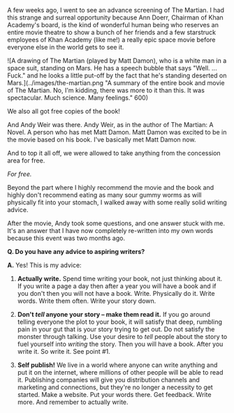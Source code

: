 A few weeks ago, I went to see an advance screening of The Martian. I had this strange and surreal opportunity because Ann Doerr, Chairman of Khan Academy's board, is the kind of wonderful human being who reserves an entire movie theatre to show a bunch of her friends and a few starstruck employees of Khan Academy (like me!) a really epic space movie before everyone else in the world gets to see it.

![A drawing of The Martian (played by Matt Damon), who is a white man in a space suit, standing on Mars. He has a speech bubble that says "Well. ... Fuck." and he looks a little put-off by the fact that he's standing deserted on Mars.](../images/the-martian.png "A summary of the entire book and movie of The Martian. No, I'm kidding, there was more to it than this. It was spectacular. Much science. Many feelings." 600)

We also all got free copies of the book!

And Andy Weir was there. Andy Weir, as in the author of The Martian: A Novel. A person who has met Matt Damon. Matt Damon was excited to be in the movie based on his book. I've basically met Matt Damon now.

And to top it all off, we were allowed to take anything from the concession area for free.

*For free.*

Beyond the part where I highly recommend the movie and the book and highly don't recommend eating as many sour gummy worms as will physically fit into your stomach, I walked away with some really solid writing advice.

After the movie, Andy took some questions, and one answer stuck with me. It's an answer that I have now completely re-written into my own words because this event was two months ago.

**Q. Do you have any advice to aspiring writers?**

**A.** Yes! This is my advice:

1. **Actually write.** Spend time writing your book, not just thinking about it. If you write a page a day then after a year you will have a book and if you don't then you will not have a book. Write. Physically do it. Write words. Write them often. Write your story down.

2. **Don't *tell* anyone your story – make them read it.** If you go around telling everyone the plot to your book, it will satisfy that deep, rumbling pain in your gut that is your story trying to get out. Do not satisfy the monster through talking. Use your desire to *tell* people about the story to fuel yourself into *writing* the story. Then you will have a book. After you write it. So write it. See point #1.

3. **Self publish!** We live in a world where anyone can write anything and put it on the internet, where millions of other people will be able to read it. Publishing companies will give you distribution channels and marketing and connections, but they're no longer a necessity to get started. Make a website. Put your words there. Get feedback. Write more. And remember to actually write.
